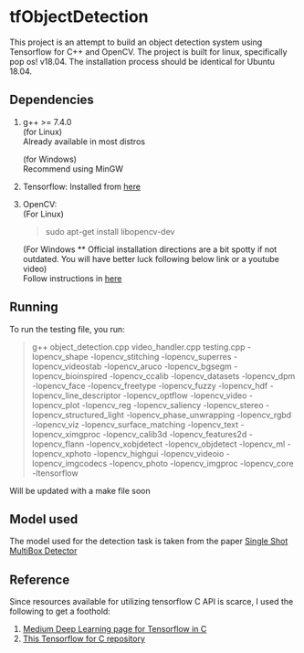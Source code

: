 # tfObjectDetection
This project is an attempt to build an object detection system using Tensorflow for C++ and OpenCV. The project is built for linux, specifically pop os! v18.04. The installation process should be identical for Ubuntu 18.04. 


## Dependencies
1. g++ >= 7.4.0  
    (for Linux)  
    Already available in most distros

    (for Windows)  
    Recommend using MinGW  

2. Tensorflow: 
    Installed from [here](https://www.tensorflow.org/install/lang_c)

3. OpenCV:   
    (For Linux)  
    > sudo apt-get install libopencv-dev  
      
    (For Windows ** Official installation directions are a bit spotty if not outdated. You will have better luck following below link or a youtube video)  
    Follow instructions in [here](https://www.deciphertechnic.com/install-opencv-with-visual-studio/)  


## Running
To run the testing file, you run:<br/>
> g++ object_detection.cpp video_handler.cpp testing.cpp -lopencv_shape -lopencv_stitching -lopencv_superres -lopencv_videostab -lopencv_aruco -lopencv_bgsegm -lopencv_bioinspired -lopencv_ccalib -lopencv_datasets -lopencv_dpm -lopencv_face -lopencv_freetype -lopencv_fuzzy -lopencv_hdf -lopencv_line_descriptor -lopencv_optflow -lopencv_video -lopencv_plot -lopencv_reg -lopencv_saliency -lopencv_stereo -lopencv_structured_light -lopencv_phase_unwrapping -lopencv_rgbd -lopencv_viz -lopencv_surface_matching -lopencv_text -lopencv_ximgproc -lopencv_calib3d -lopencv_features2d -lopencv_flann -lopencv_xobjdetect -lopencv_objdetect -lopencv_ml -lopencv_xphoto -lopencv_highgui -lopencv_videoio -lopencv_imgcodecs -lopencv_photo -lopencv_imgproc -lopencv_core -ltensorflow  


Will be updated with a make file soon

## Model used
The model used for the detection task is taken from the paper [Single Shot MultiBox Detector](https://arxiv.org/abs/1512.02325)

## Reference
Since resources available for utilizing tensorflow C API is scarce, I used the following to get a foothold:  
1. [Medium Deep Learning page for Tensorflow in C](https://medium.com/@danishshres/single-shot-detection-using-tensorflow-c-api-edfe5d9942a4)
2. [This Tensorflow for C repository](https://github.com/rky0930/tf_c_api)

